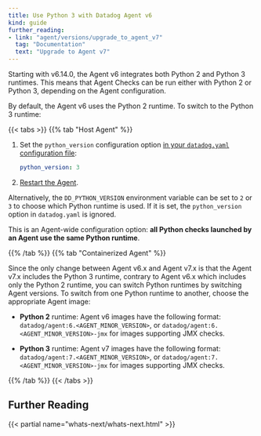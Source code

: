 ```yaml
---
title: Use Python 3 with Datadog Agent v6
kind: guide
further_reading:
- link: "agent/versions/upgrade_to_agent_v7"
  tag: "Documentation"
  text: "Upgrade to Agent v7"
---
```


Starting with v6.14.0, the Agent v6 integrates both Python 2 and Python 3 runtimes. This means that Agent Checks can be run either with Python 2 or Python 3, depending on the Agent configuration.

By default, the Agent v6 uses the Python 2 runtime. To switch to the Python 3 runtime:

{{< tabs >}}
{{% tab "Host Agent" %}}

1. Set the `python_version` configuration option [in your `datadog.yaml` configuration file][1]:

    ```yaml
    python_version: 3
    ```

2. [Restart the Agent][2].

Alternatively, the `DD_PYTHON_VERSION` environment variable can be set to `2` or `3` to choose which Python runtime is used. If it is set, the `python_version` option in `datadog.yaml` is ignored.

This is an Agent-wide configuration option: **all Python checks launched by an Agent use the same Python runtime**.

[1]: /agent/guide/agent-configuration-files/#agent-main-configuration-file
[2]: /agent/guide/agent-commands/#restart-the-agent
{{% /tab %}}
{{% tab "Containerized Agent" %}}

Since the only change between Agent v6.x and Agent v7.x is that the Agent v7.x includes the Python 3 runtime, contrary to Agent v6.x which includes only the Python 2 runtime, you can switch Python runtimes by switching Agent versions. To switch from one Python runtime to another, choose the appropriate Agent image:

* **Python 2** runtime: Agent v6 images have the following format: `datadog/agent:6.<AGENT_MINOR_VERSION>`, or `datadog/agent:6.<AGENT_MINOR_VERSION>-jmx` for images supporting JMX checks.

* **Python 3** runtime: Agent v7 images have the following format: `datadog/agent:7.<AGENT_MINOR_VERSION>`, or `datadog/agent:7.<AGENT_MINOR_VERSION>-jmx` for images supporting JMX checks.

{{% /tab %}}
{{< /tabs >}}

## Further Reading

{{< partial name="whats-next/whats-next.html" >}}
